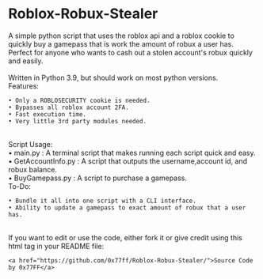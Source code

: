 # Roblox-Robux-Stealer
A simple python script that uses the roblox api and a roblox cookie to quickly buy a gamepass that is work the amount of robux a user has.\
Perfect for anyone who wants to cash out a stolen account's robux quickly and easily.\
\
Written in Python 3.9, but should work on most python versions.
\
Features:
```
• Only a ROBLOSECURITY cookie is needed.
• Bypasses all roblox account 2FA.
• Fast execution time.
• Very little 3rd party modules needed.
```
\
Script Usage:
\
• main.py : A terminal script that makes running each script quick and easy.
\
• GetAccountInfo.py : A script that outputs the username,account id, and robux balance.
\
• BuyGamepass.py : A script to purchase a gamepass.
\
To-Do:
```
• Bundle it all into one script with a CLI interface.
• Ability to update a gamepass to exact amount of robux that a user has.
```
\
If you want to edit or use the code, either fork it or give credit using this html tag in your README file:
```
<a href="https://github.com/0x77ff/Roblox-Robux-Stealer/">Source Code by 0x77FF</a>
```
